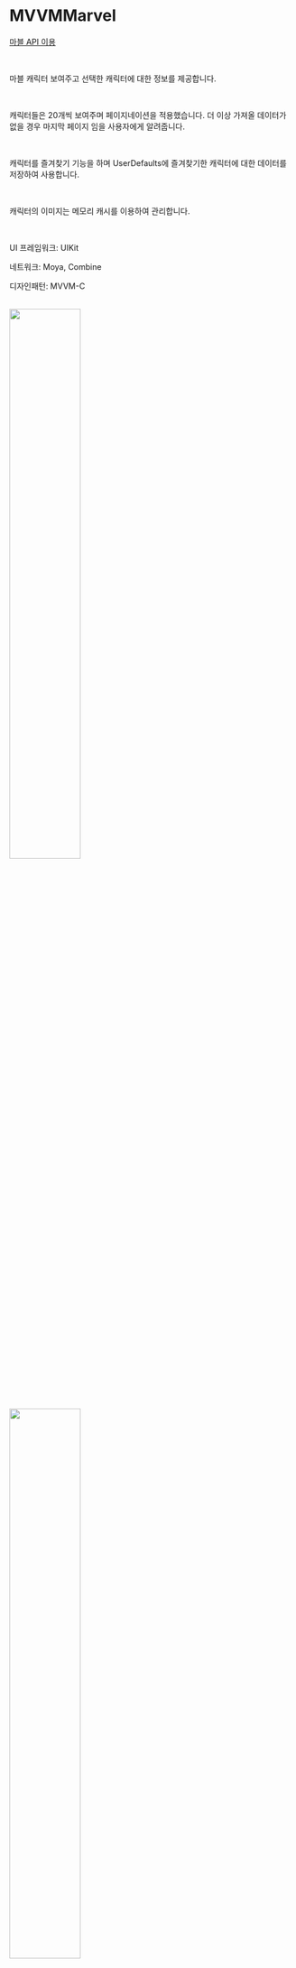 # MVVMMarvel
[마블 API 이용](https://developer.marvel.com/)

<br>

마블 캐릭터 보여주고 선택한 캐릭터에 대한 정보를 제공합니다.

<br>

캐릭터들은 20개씩 보여주며 페이지네이션을 적용했습니다. 더 이상 가져올 데이터가 없을 경우 마지막 페이지 임을 사용자에게 알려줍니다.

<br>

캐릭터를 즐겨찾기 기능을 하며 UserDefaults에 즐겨찾기한 캐릭터에 대한 데이터를 저장하여 사용합니다.

<br>

캐릭터의 이미지는 메모리 캐시를 이용하여 관리합니다.

<br>

UI 프레임워크: UIKit

네트워크: Moya, Combine

디자인패턴: MVVM-C

<br>
<img width="50%" src="https://github.com/NORIKIM/MVVMMarvel/assets/31604976/d0f023e8-1a71-48bb-9aa9-72397cf9db31">
<img width="50%" src="https://github.com/NORIKIM/MVVMMarvel/assets/31604976/f0373ef6-52ab-454a-96e4-6c94f15adef3">
<img width="50%" src="https://github.com/NORIKIM/MVVMMarvel/assets/31604976/57ab3a7f-f697-4003-bbb1-6d65f6ecd07d">
<img width="50%" src="https://github.com/NORIKIM/MVVMMarvel/assets/31604976/93c09654-632d-44a8-923f-98ff6e184825"><br>
<img widht="50%" src="https://github.com/NORIKIM/MVVMMarvel/assets/31604976/0f5af0d5-e5a0-4561-994e-e3aa1b6d8c29">
